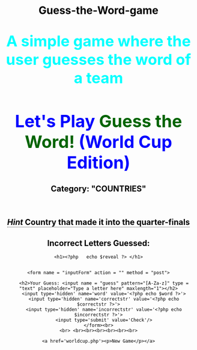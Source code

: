 # Guess-the-Word-game
A simple game where the user guesses the word of a team

<!DOCTYPE html>
<?php
    $user_name="username";
    setcookie($cookie_name, time() + (86400 * 30), "/");
?>

<html lang="en">
<head>
	<title>Guess the Word!</title>
	<link href="worldcup.css" rel="stylesheet" type="text/css">
	<style>
body {
	text-align: center;
	background-image:url(soccerpitch1.jpg);
	background-attachment: fixed;
    height: 100%; 
    background-position: center;
    background-repeat: no-repeat;
    background-size: cover;
	color: #000;
}
h1.header {
	font-size: 45px;
	color: blue;
	font-weight: bold;
}
#newGame {
	font-size: yellow;
}
.incorrect {
	color:#FF0000;
}
#sp1 {
	color: #006400;
}
p {
	color: #00FFFF;
	font-size: 40px;
	font-weight: bold;
}
.tooltip {
    position: relative;
    display: inline-block;
    border-bottom: 1px dotted black;
}

.tooltip .tooltiptext {
    visibility: hidden;
    width: 500px;
    background-color: light-blue;
    color: coral;
    text-align: center;
    border-radius: 6px;
    padding: 5px 0;

    /* Position the tooltip */
    position: absolute;
    z-index: 1;
}

.tooltip:hover .tooltiptext {
    visibility: visible;
}
	</style>
</head>

<body>
<div class="pageContainer">
	<h1 class="header">Let's Play <span id="sp1">Guess the Word! </span> (World Cup Edition)</h1> 
<h2>Category: "COUNTRIES"</h2>
<br>
	
 <!--<label>Category</label>
	<select name="font-size">
		<option value="12px" selected="selected">Countries</option>
		<option value="8px">Players</option>
	</select> 
	
	<br> -->
<h2> 
	<div class="tooltip"><i>Hint</i>
		<span class="tooltiptext"> Country that made it into the quarter-finals</span>
	</div>
</h2>

<?php

        $alphabet = array('A','B','C','D','E','F','G',
                        'H','I','J','K','L','M','N',
                        'O','P','Q','R','S','T','U',
                        'V','W','X','Y','Z');

                    if (empty($_POST)) {
                            $sentence = explode("\n", file_get_contents('wordlist.txt'));
                            $correct = array_fill_keys($alphabet, '-');
                            shuffle($sentence);
							/* if ($sentence == 'Russia') {echo "Hint: host country";} */
                            $word = strtoupper($sentence[0]);
                            $incorrect = array();
                            $text = str_split($word);
                            $correctstr = serialize($correct);
                            $incorrectstr = serialize($incorrect);
                            $reveal = '';
                            
                            foreach ($text as $letters) {
                                $reveal .= $correct[$letters];
                            }
                    }
                    else {
                            $word = $_POST['word'];
                            $guess = strtoupper($_POST['guess']);
                            $correct = unserialize($_POST['correctstr']);
                            $incorrect = unserialize($_POST['incorrectstr']);
                            $text = str_split($word);

                        if (stristr($word, $guess)) {
                            $reveal = '';
                            $correct[$guess] = $guess;
                            $text = str_split($word);
                            
                            foreach ($text as $letters) {
                                $reveal .= $correct[$letters];
                            }
                        }
                        else {
                            $reveal = '';
                            $incorrect[$guess] = $guess;

                        if (count($incorrect) == null ) {
                            $reveal = $word;
                        }
                         else {
                            foreach ($text as $letters) {
                                $reveal .= $correct[$letters];
							}
                        }
						}
							$correctstr = serialize($correct);
							$incorrectstr = serialize($incorrect);
					}               
?>

<h2>Incorrect Letters Guessed: <div class="incorrect"> <?php echo implode(', ', $incorrect) ?></h2> </div>

	<h1><?php	echo $reveal ?>	</h1>
	

    <form name = "inputForm" action = "" method = "post">
		
		<h2>Your Guess: <input name = "guess" pattern="[A-Za-z]" type = "text" placeholder="Type a letter here" maxlength="1"></h2>
		<input type='hidden' name='word' value='<?php echo $word ?>'>
		<input type='hidden' name='correctstr' value='<?php echo $correctstr ?>'>
		<input type='hidden' name='incorrectstr' value='<?php echo $incorrectstr ?>'>
		<input type='submit' value='Check'/>
    </form><br>
	<br> <br><br><br><br><br><br>

	<a href='worldcup.php'><p>New Game</p></a>
</div>
</body>
</html>
